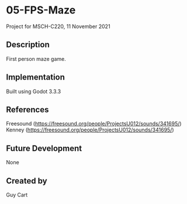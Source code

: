 # 05-FPS-Maze
Project for MSCH-C220, 11 November 2021

## Description
First person maze game.

## Implementation
Built using Godot 3.3.3

## References
Freesound (https://freesound.org/people/ProjectsU012/sounds/341695/)
Kenney (https://freesound.org/people/ProjectsU012/sounds/341695/)

## Future Development
None

## Created by
Guy Cart
